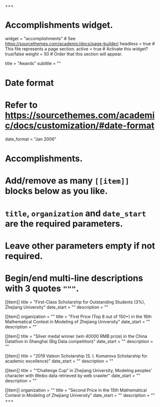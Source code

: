 +++
# Accomplishments widget.
widget = "accomplishments"  # See https://sourcethemes.com/academic/docs/page-builder/
headless = true  # This file represents a page section.
active = true  # Activate this widget? true/false
weight = 50  # Order that this section will appear.

title = "Awards"
subtitle = ""

# Date format
#   Refer to https://sourcethemes.com/academic/docs/customization/#date-format
date_format = "Jan 2006"

# Accomplishments.
#   Add/remove as many `[[item]]` blocks below as you like.
#   `title`, `organization` and `date_start` are the required parameters.
#   Leave other parameters empty if not required.
#   Begin/end multi-line descriptions with 3 quotes `"""`.

[[item]]
  title = "First-Class Scholarship for Outstanding Students (3%), Zhejiang University"
  date_start = ""
  description = ""

[[item]]
  organization = ""
  title = "First Price (Top 8 out of 150+) in the 16th Mathematical Contest in Modeling of Zhejiang University"
  date_start = ""
  description = ""

[[item]]
  title = "Silver medal winner (win 40000 RMB prize) in the China Datathon in Shanghai (Big Data competition)"
  date_start = ""
  description = ""

[[item]]
  title = "2019 Valeon Scholarship (S. I. Komarova Scholarship for academic excellence)"
  date_start = ""
  description = ""

[[item]]
  title = "“Challenge Cup” in Zhejiang University, Modeling peoples’ character with Weibo data retrieved by web crawler"
  date_start = ""
  description = ""

[[item]]
  organization = ""
  title = "Second Price in the 15th Mathematical Contest in Modeling of Zhejiang University"
  date_start = ""
  description = ""
+++
